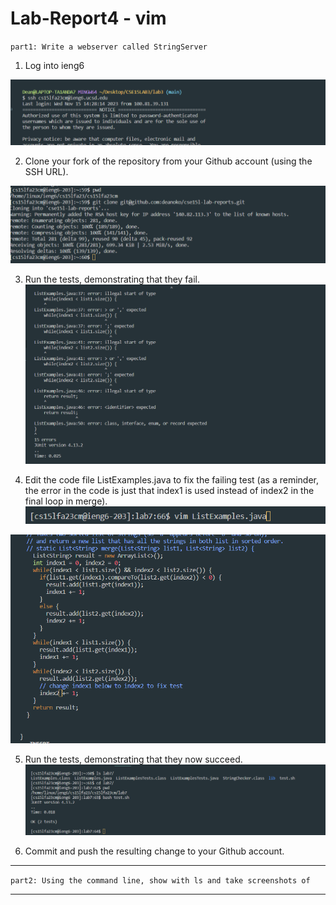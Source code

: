 # Lab-Report4 - vim

`part1: Write a webserver called StringServer`

1. Log into ieng6

![Image](ienglogined.png)

2. Clone your fork of the repository from your Github account (using the SSH URL).

![Image](gitclone.png)

3. Run the tests, demonstrating that they fail.
![Image](errorvim.png)

4. Edit the code file ListExamples.java to fix the failing test (as a reminder, the error in the code is just that index1 is used instead of index2 in the final loop in merge).
![Image](logintovim2.png)

![Image](changevim.png)

5. Run the tests, demonstrating that they now succeed.
![Image](successtest.png)

7. Commit and push the resulting change to your Github account.

---

`part2: Using the command line, show with ls and take screenshots of`


---
